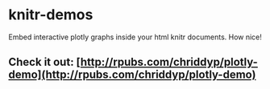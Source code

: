 knitr-demos
===========

Embed interactive plotly graphs inside your html knitr documents. How nice!

Check it out: [http://rpubs.com/chriddyp/plotly-demo](http://rpubs.com/chriddyp/plotly-demo)
--------

